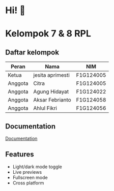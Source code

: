 
# Hi! 👋


# Kelompok 7 & 8 RPL

## Daftar kelompok

| Peran   | Nama            | NIM        |
|---------|-----------------|------------|
| Ketua   | jesita aprimesti| F1G124005  |
| Anggota | Citra           | F1G124005  |
| Anggota | Agung Hidayat   | F1G124022  |
| Anggota | Aksar Febrianto | F1G124058  |
| Anggota | Ahlul Fikri     | F1G124056  |


## Documentation

[Documentation](https://github.com/zikrifikri21/kelompok8-ilkom24)


## Features

- Light/dark mode toggle
- Live previews
- Fullscreen mode
- Cross platform

